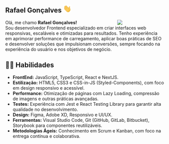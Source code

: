 <h2> Rafael Gonçalves <img src="https://raw.githubusercontent.com/ABSphreak/ABSphreak/master/gifs/Hi.gif" height="25px"></h2>

<!--
![](https://img.shields.io/badge/HTML5-E34F26?style=for-the-badge&logo=html5&logoColor=white)
![](https://img.shields.io/badge/CSS3-1572B6?style=for-the-badge&logo=css3&logoColor=white) 
![](https://img.shields.io/badge/JavaScript-F7DF1E?style=for-the-badge&logo=javascript&logoColor=black)<br>

![](https://img.shields.io/badge/TypeScript-007ACC?style=for-the-badge&logo=typescript&logoColor=white)
![](https://img.shields.io/badge/react-%2320232a.svg?style=for-the-badge&logo=react&logoColor=%2361DAFB)
![](https://img.shields.io/badge/Next-black?style=for-the-badge&logo=next.js&logoColor=white) <br>

![](https://img.shields.io/badge/Visual%20Studio%20Code-0078d7.svg?style=for-the-badge&logo=visual-studio-code&logoColor=white)
![](https://img.shields.io/badge/Git-F05032?style=for-the-badge&logo=git&logoColor=white)<br>

![](https://img.shields.io/badge/GitHub-100000?style=for-the-badge&logo=github&logoColor=white)
![](https://img.shields.io/badge/bitbucket-%230047B3.svg?style=for-the-badge&logo=bitbucket&logoColor=white)
-->

<img align="right" src= "https://media3.giphy.com/media/bGgsc5mWoryfgKBx1u/giphy.gif?cid=6c09b9524xpleuhmelr64h5kcrgkww3vqzwh9lvr7l6dwbj9&ep=v1_gifs_search&rid=giphy.gif&ct=g" width='150' loading="eager"/>

Olá, me chamo **Rafael Gonçalves!**<br>
Sou desenvolvedor Frontend especializado em criar interfaces web responsivas, escaláveis e otimizadas para resultados. Tenho experiência em aprimorar performance de carregamento, aplicar boas práticas de SEO e desenvolver soluções que impulsionam conversões, sempre focando na experiência do usuário e nos objetivos de negócio.

## 👨‍💻 Habilidades

-  **FrontEnd:**  JavaScript, TypeScript, React e NextJS.
-  **Estilização:** HTML5, CSS3 e CSS-in-JS (Styled-Components), com foco em design responsivo e acessível.
-  **Performance:** Otimização de páginas com Lazy Loading, compressão de imagens e outras práticas avançadas.
-  **Testes:** Experiência com Jest e React Testing Library para garantir alta qualidade no desenvolvimento.  
-  **Design:** Figma, Adobe XD, Responsivo e UI/UX.
-  **Ferramentas:** Visual Studio Code, Git (GitHub, GitLab, Bitbucket), Storybook para componentes reutilizáveis.
-  **Metodologias Ágeis:** Conhecimento em Scrum e Kanban, com foco na entrega contínua e colaborativa.


<!--
<br> <p align="center" > <a href="#"><img alt="most used languages" src="https://github-readme-stats.vercel.app/api/top-langs/?username=rafaeldrj&langs_count=8&count_private=true&layout=compact&theme=react&hide_border=false&bg_color=0D1117" /></a></p>
<div align="center">
  <img src="https://github-readme-stats.vercel.app/api?username=rafaeldrj&show_icons=true&theme=radical" alt="Anurag's GitHub Stats">
</div> 
-->

<!-- ## 📚 Projetos -->


<!--
[![Site Android](https://github-readme-stats.vercel.app/api/pin/?username=rafaeldrj&repo=projeto-android&theme=dark)](https://rafaeldrj.github.io/projeto-android/)
[![Site Cordel](https://github-readme-stats.vercel.app/api/pin/?username=rafaeldrj&repo=projeto-cordel&theme=dark)](https://rafaeldrj.github.io/projeto-cordel/)
[![Site Social](https://github-readme-stats.vercel.app/api/pin/?username=rafaeldrj&repo=projeto-social&theme=dark)](https://rafaeldrj.github.io/projeto-social/)
-->

